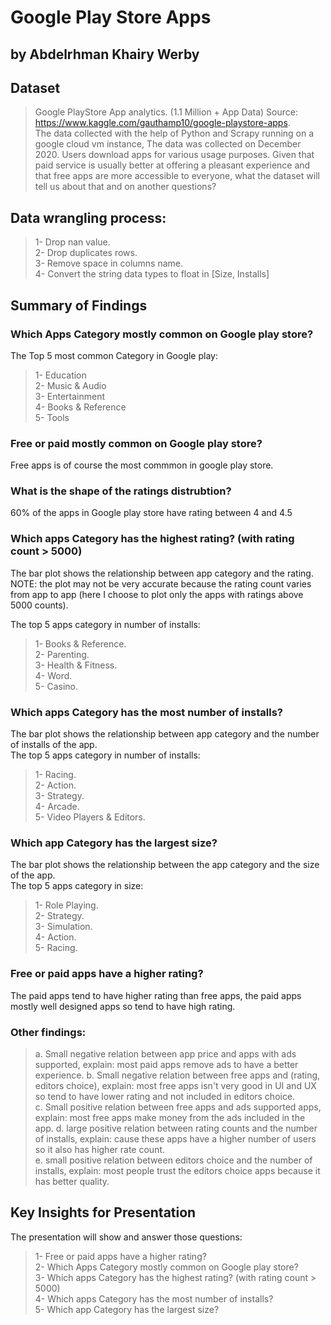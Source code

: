 # Google Play Store Apps
## by Abdelrhman Khairy Werby


## Dataset
>   Google PlayStore App analytics. (1.1 Million + App Data) Source: https://www.kaggle.com/gauthamp10/google-playstore-apps.  
    The data collected with the help of Python and Scrapy running on a google cloud vm instance, The data was collected on December 2020.
    Users download apps for various usage purposes. Given that paid service is usually better at offering a pleasant experience and that free apps are more accessible to everyone, what the dataset will tell us about that and on another questions? 

## Data wrangling process:
>   1- Drop nan value.  
    2- Drop duplicates rows.  
    3- Remove space in columns name.  
    4- Convert the string data types to float in [Size, Installs]  

## Summary of Findings

###  Which Apps Category mostly common on Google play store?  
The Top 5 most common Category in Google play:  
>   1- Education  
    2- Music & Audio  
    3- Entertainment  
    4- Books & Reference  
    5- Tools  

###  Free or paid mostly common on Google play store?  
Free apps is of course the most commmon in google play store.  

### What is the shape of the ratings distrubtion?  
60% of the apps in Google play store have rating between 4 and 4.5  

### Which apps Category has the highest rating? (with rating count > 5000)  
The bar plot shows the relationship between app category and the rating.  
NOTE: the plot may not be very accurate because the rating count varies from app to app (here I choose to plot only the apps with ratings above 5000 counts). 

The top 5 apps category in number of installs:  
>   1- Books & Reference.  
    2- Parenting.  
    3- Health & Fitness.  
    4- Word.  
    5- Casino.  

###  Which apps Category has the most number of installs?  
The bar plot shows the relationship between app category and the number of installs of the app.  
The top 5 apps category in number of installs: 
>   1- Racing.  
    2- Action.  
    3- Strategy.  
    4- Arcade.  
    5- Video Players & Editors.  

### Which app Category has the largest size?  
The bar plot shows the relationship between the app category and the size of the app.   
The top 5 apps category in size: 
>   1- Role Playing.  
    2- Strategy.  
    3- Simulation.  
    4- Action.  
    5- Racing.  

### Free or paid apps have a higher rating?  
The paid apps tend to have higher rating than free apps, the paid apps mostly well designed apps so tend to have high rating.  

### Other findings:    
>    a. Small negative relation between app price and apps with ads supported, explain: most paid apps remove ads to have a better experience. 
    b. Small negative relation between free apps and (rating, editors choice), explain: most free apps isn't very good in UI and UX so tend to have lower rating and not included in editors choice.  
    c. Small positive relation between free apps and ads supported apps, explain: most free apps make money from the ads included in the app. 
    d. large positive relation between rating counts and the number of installs, explain: cause these apps have a higher number of users so it also has higher rate count.   
    e. small positive relation between editors choice and the number of installs, explain: most people trust the editors choice apps because it has better quality.   


## Key Insights for Presentation
The presentation will show and answer those questions: 
>    1- Free or paid apps have a higher rating?  
    2- Which Apps Category mostly common on Google play store?  
    3- Which apps Category has the highest rating? (with rating count > 5000)  
    4- Which apps Category has the most number of installs?  
    5- Which app Category has the largest size?  
